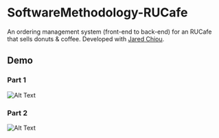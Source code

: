 # SoftwareMethodology-RUCafe
An ordering management system (front-end to back-end) for an RUCafe that sells donuts &amp; coffee. Developed with [Jared Chiou](https://github.com/jared-chiou).
## Demo
### Part 1
![Alt Text](http://g.recordit.co/THIMz4VvhV.gif)
### Part 2
![Alt Text](http://g.recordit.co/wHvbojr15k.gif)
